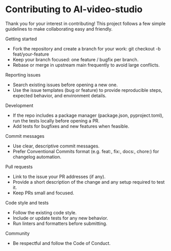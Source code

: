 # Contributing to AI-video-studio

Thank you for your interest in contributing! This project follows a few simple guidelines to make collaborating easy and friendly.

Getting started
- Fork the repository and create a branch for your work: git checkout -b feat/your-feature
- Keep your branch focused: one feature / bugfix per branch.
- Rebase or merge in upstream main frequently to avoid large conflicts.

Reporting issues
- Search existing issues before opening a new one.
- Use the issue templates (bug or feature) to provide reproducible steps, expected behavior, and environment details.

Development
- If the repo includes a package manager (package.json, pyproject.toml), run the tests locally before opening a PR.
- Add tests for bugfixes and new features when feasible.

Commit messages
- Use clear, descriptive commit messages.
- Prefer Conventional Commits format (e.g. feat:, fix:, docs:, chore:) for changelog automation.

Pull requests
- Link to the issue your PR addresses (if any).
- Provide a short description of the change and any setup required to test it.
- Keep PRs small and focused.

Code style and tests
- Follow the existing code style.
- Include or update tests for any new behavior.
- Run linters and formatters before submitting.

Community
- Be respectful and follow the Code of Conduct.

